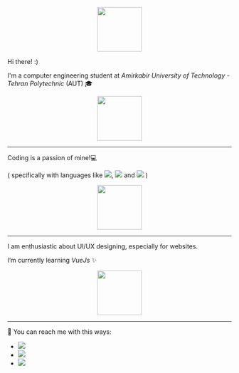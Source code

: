 
<p align="center">
  <img src="https://sdk.bitmoji.com/render/panel/6ce76d26-9c7a-4fd2-8675-f5d4225363d6-9b405aba-93b2-440f-862b-045521d28ada-v1.png?transparent=1&palette=1" width="100px">
  
</p>

Hi there! :)


<!--
**amir78729/amir78729** is a ✨ _special_ ✨ repository because its `README.md` (this file) appears on your GitHub profile.

Here are some ideas to get you started:

- 🔭 I’m currently working on ...
- 🌱 I’m currently learning ...
- 👯 I’m looking to collaborate on ...
- 🤔 I’m looking for help with ...
- 💬 Ask me about ...
- 📫 How to reach me: ...
- 😄 Pronouns: ...
- ⚡ Fun fact: ...
-->

I'm a computer engineering student at _Amirkabir University of Technology - Tehran Polytechnic_ (AUT) 🎓
<!--
I am enthusiastic about UI/UX designing, especially for websites. I got my start in AUT's scientific chapter of computer engineering department as a graphic team member.
-->

<p align="center">
  <img src="https://sdk.bitmoji.com/render/panel/7b0d608b-8b79-4d57-a49f-f15a558f61c8-9b405aba-93b2-440f-862b-045521d28ada-v1.png?transparent=1&palette=1" width="100px">
</p>

---

Coding is a passion of mine!💻

( specifically with languages like ![](https://img.shields.io/badge/-Java-black?style=flat-circle&logo=Java), ![](https://img.shields.io/badge/-Python-black?style=flat-circle&logo=python) and ![](https://img.shields.io/badge/-C-black?style=flat-circle&logo=c) )

<p align="center">
  <!-- <img src="https://thumbs.gfycat.com/AfraidElatedIsabellineshrike-size_restricted.gif"> -->
  <img src="https://sdk.bitmoji.com/render/panel/042c5481-28ec-4d85-8f58-1e8f2376bfc6-9b405aba-93b2-440f-862b-045521d28ada-v1.png?transparent=1&palette=1" width="100px">
</p>

---

I am enthusiastic about UI/UX designing, especially for websites.

I’m currently learning _VueJs_ ✨
<!--
You can reach me with [![](https://img.shields.io/badge/-amirhosseinalibakhshi@gmail.com-black?style=flat-circle&logo=gmail)](mailto:amirhosseinalibakhshi@gmail.com) and also [![](https://img.shields.io/badge/-@amirhosseinalibakhshi-black?style=flat-circle&logo=telegram)](http://t.me/amirhosseinalibakhshi)
-->

<p align="center">
  <img src="https://sdk.bitmoji.com/render/panel/67da4d89-9ad9-4eb1-8f46-960b84911a63-9b405aba-93b2-440f-862b-045521d28ada-v1.png?transparent=1&palette=1" width="100px">
</p>

---

🤙 You can reach me with this ways:
- [![](https://img.shields.io/badge/-amirhosseinalibakhshi@gmail.com-black?style=flat-circle&logo=gmail)](mailto:amirhosseinalibakhshi@gmail.com)
- [![](https://img.shields.io/badge/-amirhosseinalibakhshi-black?style=flat-circle&logo=linkedin)](https://www.linkedin.com/in/amirhosseinalibakhshi)
- [![](https://img.shields.io/badge/-@amirhosseinalibakhshi-black?style=flat-circle&logo=telegram)](http://t.me/amirhosseinalibakhshi)

